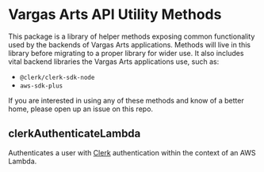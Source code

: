 # Vargas Arts API Utility Methods

This package is a library of helper methods exposing common functionality used by the backends of Vargas Arts applications. Methods will live in this library before migrating to a proper library for wider use. It also includes vital backend libraries the Vargas Arts applications use, such as:
- `@clerk/clerk-sdk-node`
- `aws-sdk-plus`

If you are interested in using any of these methods and know of a better home, please open up an issue on this repo.

## clerkAuthenticateLambda

Authenticates a user with [Clerk](https://clerk.dev) authentication within the context of an AWS Lambda.
    